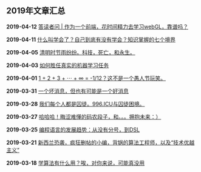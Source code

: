 ## 2019年文章汇总

**2019-04-12** [答读者问 | 作为一个前端，花时间精力去学习webGL，靠谱吗？](2019-04-12/)

**2019-04-11** [什么叫学会了？自己到底有没有学会？知识掌握的七个境界](2019-04-11/)

**2019-04-05** [清明时节雨纷纷。科技，死亡，和永生。](2019-04-05/)

**2019-04-03** [如何胜任真实的机器学习任务](2019-04-03/)

**2019-04-01** [1 + 2 + 3 + ⋯ + ∞ = -1/12？这不是一个愚人节玩笑。](2019-04-01/)

**2019-03-31** [一个坏消息，但也有可能是一个好消息](2019-03-31/)

**2019-03-28** [我们每个人都是囚徒。996.ICU与囚徒困境。](2019-03-28/)

**2019-03-27** [哈哈哈！晦涩难懂的码农段子，和。。。拥抱未来：）](2019-03-27/)

**2019-03-25** [编程语言的发展趋势：从没有分号，到DSL](2019-03-25/)

**2019-03-21** [新西兰恐袭，疯狂删帖的小编，背锅的算法工程师，以及“技术优越主义”](2019-03-21/)

**2019-03-18** [学算法有什么用？唉，对你来说，可能真没用](2019-03-18/)
